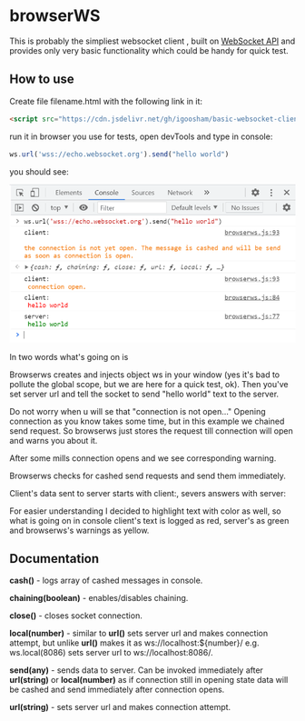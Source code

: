 # browserWS

This is probably the simpliest websocket client , built on [WebSocket API](https://developer.mozilla.org/en-US/docs/Web/API/WebSocket) and provides only very basic functionality which could be handy for quick test.

## How to use

Create file filename.html with the following link in it:

``` html
<script src="https://cdn.jsdelivr.net/gh/igoosham/basic-websocket-client/browserws.min.js"></script>
```
run it in browser you use for tests, open devTools and type in console:

``` javascript
ws.url('wss://echo.websocket.org').send("hello world")
```

you should see: 

![echo-sample](/images/echo-sample.png)

In two words what's going on is 

Browserws creates and injects object ws in your window (yes it's bad to pollute the global scope, but we are here for a quick test, ok).
Then you've set server url and tell the socket to send "hello world" text to the server.

Do not worry when u will se that "connection is not open..." Opening connection as you know takes some time, but in this example we chained send request. So browserws just stores the request till connection will open and warns you about it.

After some mills connection opens and we see corresponding warning.

Browserws checks for cashed send requests and send them immediately.

Client's data sent to server starts with client:, severs answers with server:

For easier understanding I decided to highlight text with color as well, so what is going on in console client's text is logged as red, server's as green and browserws's warnings as yellow.

## Documentation

**cash()** - logs array of cashed messages in console.

**chaining(boolean)** - enables/disables chaining.

**close()** - closes socket connection.

**local(number)** - similar to **url()** sets server url and makes connection attempt, but unlike **url()** makes it as ws://localhost:${number}/ 
                    e.g. ws.local(8086) sets server url to ws://localhost:8086/.
                    
**send(any)** - sends data to server. Can be invoked immediately after **url(string)** or **local(number)** as if connection still in opening state data will be cashed and send                 immediately after connection opens.

**url(string)** - sets server url and makes connection attempt.


